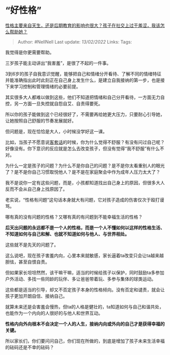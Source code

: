 # “好性格”
[性格主要来自天生，还是后期教育的影响也很大？孩子在社交上过于羞涩，我该怎么帮助她？](https://www.zhihu.com/question/514292324/answer/2344890317)

> Author: #NellNell 
Last update: *13/02/2022* 
Links:
Tags: 
  

我觉得是你更需要帮助。

三岁孩子能主动讲出“我害羞”，是很了不起的一件事。

3到6岁的孩子自我意识觉醒，能够把自己和情绪分开看待、了解不同的情绪特征并能准确指出此时此刻正在自己身上发生什么，是建立自我接纳的第一步，也是接下来学习控制和管理情绪的必要前提。

其实很多大人都难以做到这些，他们不知道把情绪和自己分开看待，一方面无力自控，另一方面一旦失控就自怨自艾、自责得要死。

所以你的孩子能做到这个已经很好了，不需要再给她更大压力，只要耐心引导她，让她按照自己舒服的节奏发展就好。

但问题是，现在恰恰是大人，小时候没学好这一课。

比如，当孩子不愿意说[客套话](https://www.zhihu.com/search?q=%E5%AE%A2%E5%A5%97%E8%AF%9D&search_source=Entity&hybrid_search_source=Entity&hybrid_search_extra=%7B%22sourceType%22%3A%22answer%22%2C%22sourceId%22%3A2344890317%7D)的时候，你为什么觉得不舒服？有没有问过自己呢？好像没有。你下意识的反应就是怎么去改变孩子，但没有觉得“我不舒服”有什么不对。

为什么一定是孩子的问题？为什么不是你自己的问题？是不是你太看重别人的眼光了？是不是你自己习惯取悦他人？是不是在家庭聚会中作为成年人压力太大了？

我不是说你一定有这些问题，而是，小孩都知道找出自己身上的原因，但很多大人反而不会从自己身上找原因了。

老实说，“性格有问题”这句话本身就大有问题，它对孩子造成的伤害仅次于殴打谩骂。

哪有真的没有问题的性格？又哪有真的有问题到不能幸福生活的性格？

**后天出问题的永远都不是一个人的性格，而是一个人不懂如何以这样的性格生活、不知道如何与自己和解、也就不知道如何与他人、与世界相处。**

这些就不是先天的问题了。

这么说吧，现在孩子害羞内向，心里本来就敏感，家长逼着ta改变只会让ta越来越胆怯，甚至自恨自责。

但如果家长坦坦然然，该干嘛干嘛，适当的时候给孩子以保护，同时鼓励ta多参加户外活动、多找一些同龄的玩伴、多让爸爸带着玩、多参与集体的球类运动。

这些都是适当的引导，却又不否定孩子本身的性格倾向。没有否定和谴责，就会让孩子更加开朗自信、接纳自己。

就算未来还是会害羞会慢热，但ta的人格是健壮的，ta知道如何与自己和谐共处，也能作为一个内向的人很好的与他人和世界互动。

**性格内向外向根本不会决定一个人的人生，接纳内向或外向的自己才是获得幸福的关键。**

所以家长们，你们要问问自己，你们现在所做的，到底是增加了孩子未来生活幸福的砝码还是不幸的砝码？